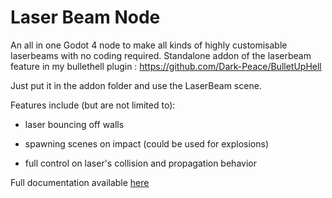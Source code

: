 # Laser Beam Node
An all in one Godot 4 node to make all kinds of highly customisable laserbeams with no coding required. Standalone addon of the laserbeam feature in my bullethell plugin : https://github.com/Dark-Peace/BulletUpHell


Just put it in the addon folder and use the LaserBeam scene.

Features include (but are not limited to):

- laser bouncing off walls

- spawning scenes on impact (could be used for explosions)

- full control on laser's collision and propagation behavior


Full documentation available [here](https://docs.google.com/document/d/1y2aPsn72dOxQ-wBNGqLlQvrw9-SV_z12a1MradBglF4/edit?usp=drivesdk)
